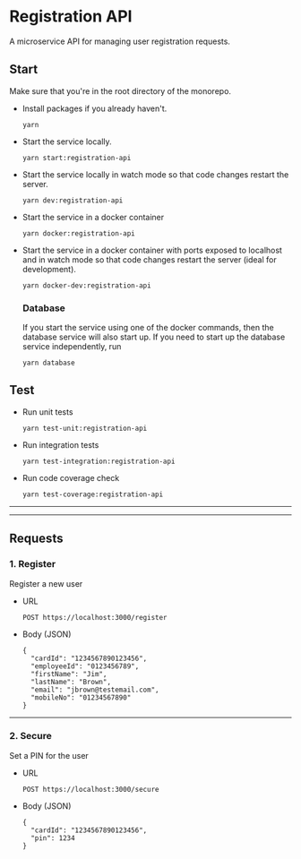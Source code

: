 # Registration API
A microservice API for managing user registration requests.

## Start
Make sure that you're in the root directory of the monorepo.

- Install packages if you already haven't.
  ```
  yarn
  ```

- Start the service locally.
  ```
  yarn start:registration-api
  ```

- Start the service locally in watch mode so that code changes restart the server.
  ```
  yarn dev:registration-api
  ```

- Start the service in a docker container
  ```
  yarn docker:registration-api
  ```

- Start the service in a docker container with ports exposed to localhost and in watch mode so that code changes restart the server (ideal for development).
  ```
  yarn docker-dev:registration-api
  ```

  ### Database 
  If you start the service using one of the docker commands, then the database service will also start up. If you need to start up the database service independently, run
  ```
  yarn database
  ```

## Test
- Run unit tests
  ```
  yarn test-unit:registration-api
  ```

- Run integration tests
  ```
  yarn test-integration:registration-api
  ```

- Run code coverage check
  ```
  yarn test-coverage:registration-api
  ```

---
---

## Requests

### 1. Register
Register a new user

- URL
  ```
  POST https://localhost:3000/register
  ```
- Body (JSON)
  ```
  {
    "cardId": "1234567890123456",
    "employeeId": "0123456789",
    "firstName": "Jim",
    "lastName": "Brown",
    "email": "jbrown@testemail.com",
    "mobileNo": "01234567890"
  }
  ```
---
### 2. Secure
Set a PIN for the user

- URL
  ```
  POST https://localhost:3000/secure
  ```
- Body (JSON)
  ```
  {
    "cardId": "1234567890123456",
    "pin": 1234
  }
  ```